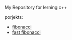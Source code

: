 My Repository for lerning c++

porjekts: 
- [fibonacci](./fibonacci/README.md)
- [fast fibonacci](./fibonacci_fast/README.md)
